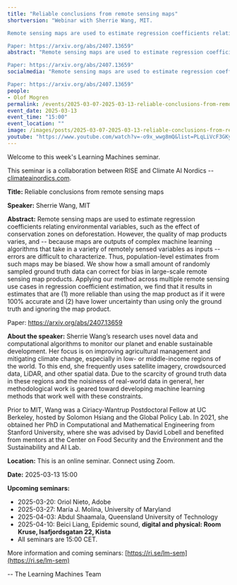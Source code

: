 ```yaml
---
title: "Reliable conclusions from remote sensing maps"
shortversion: "Webinar with Sherrie Wang, MIT. 

Remote sensing maps are used to estimate regression coefficients relating environmental variables, such as the effect of conservation zones on deforestation. However, the quality of map products varies, and -- because maps are outputs of complex machine learning algorithms that take in a variety of remotely sensed variables as inputs -- errors are difficult to characterize. Thus, population-level estimates from such maps may be biased. We show how a small amount of randomly sampled ground truth data can correct for bias in large-scale remote sensing map products. Applying our method across multiple remote sensing use cases in regression coefficient estimation, we find that it results in estimates that are (1) more reliable than using the map product as if it were 100% accurate and (2) have lower uncertainty than using only the ground truth and ignoring the map product.

Paper: https://arxiv.org/abs/2407.13659"
abstract: "Remote sensing maps are used to estimate regression coefficients relating environmental variables, such as the effect of conservation zones on deforestation. However, the quality of map products varies, and -- because maps are outputs of complex machine learning algorithms that take in a variety of remotely sensed variables as inputs -- errors are difficult to characterize. Thus, population-level estimates from such maps may be biased. We show how a small amount of randomly sampled ground truth data can correct for bias in large-scale remote sensing map products. Applying our method across multiple remote sensing use cases in regression coefficient estimation, we find that it results in estimates that are (1) more reliable than using the map product as if it were 100% accurate and (2) have lower uncertainty than using only the ground truth and ignoring the map product.

Paper: https://arxiv.org/abs/2407.13659"
socialmedia: "Remote sensing maps are used to estimate regression coefficients relating environmental variables, such as the effect of conservation zones on deforestation. However, the quality of map products varies, and -- because maps are outputs of complex machine learning algorithms that take in a variety of remotely sensed variables as inputs -- errors are difficult to characterize. Thus, population-level estimates from such maps may be biased. We show how a small amount of randomly sampled ground truth data can correct for bias in large-scale remote sensing map products. Applying our method across multiple remote sensing use cases in regression coefficient estimation, we find that it results in estimates that are (1) more reliable than using the map product as if it were 100% accurate and (2) have lower uncertainty than using only the ground truth and ignoring the map product.

Paper: https://arxiv.org/abs/2407.13659"
people:
- Olof Mogren
permalink: /events/2025-03-07-2025-03-13-reliable-conclusions-from-remote-sensing-maps
event_date: 2025-03-13
event_time: "15:00"
event_location: ""
image: /images/posts/2025-03-07-2025-03-13-reliable-conclusions-from-remote-sensing-maps.jpg
youtube: "https://www.youtube.com/watch?v=-o9x_wwg8mQ&list=PLqLiVcF3GKy0-jZFGg-VqLzh51LqCfduN&index=1"
--- 
```

Welcome to this week's Learning Machines seminar.

This seminar is a collaboration between RISE and Climate AI Nordics -- [climateainordics.com](https://climateainordics.com/).

**Title:** Reliable conclusions from remote sensing maps

**Speaker:** Sherrie Wang, MIT

**Abstract:** Remote sensing maps are used to estimate regression coefficients relating environmental variables, such as the effect of conservation zones on deforestation. However, the quality of map products varies, and -- because maps are outputs of complex machine learning algorithms that take in a variety of remotely sensed variables as inputs -- errors are difficult to characterize. Thus, population-level estimates from such maps may be biased. We show how a small amount of randomly sampled ground truth data can correct for bias in large-scale remote sensing map products. Applying our method across multiple remote sensing use cases in regression coefficient estimation, we find that it results in estimates that are (1) more reliable than using the map product as if it were 100% accurate and (2) have lower uncertainty than using only the ground truth and ignoring the map product.

Paper: https://arxiv.org/abs/2407.13659

**About the speaker:** Sherrie Wang’s research uses novel data and computational algorithms to monitor our planet and enable sustainable development. Her focus is on improving agricultural management and mitigating climate change, especially in low- or middle-income regions of the world. To this end, she frequently uses satellite imagery, crowdsourced data, LiDAR, and other spatial data. Due to the scarcity of ground truth data in these regions and the noisiness of real-world data in general, her methodological work is geared toward developing machine learning methods that work well with these constraints.

Prior to MIT, Wang was a Ciriacy-Wantrup Postdoctoral Fellow at UC Berkeley, hosted by Solomon Hsiang and the Global Policy Lab. In 2021, she obtained her PhD in Computational and Mathematical Engineering from Stanford University, where she was advised by David Lobell and benefited from mentors at the Center on Food Security and the Environment and the Sustainability and AI Lab.

**Location:** This is an online seminar. Connect using Zoom.

**Date:** 2025-03-13 15:00



**Upcoming seminars:**

* 2025-03-20: Oriol Nieto, Adobe
* 2025-03-27: María J. Molina, University of Maryland
* 2025-04-03: Abdul Shaamala, Queensland University of Technology
* 2025-04-10: Beici Liang, Epidemic sound, **digital and physical: Room Kruse, Isafjordsgatan 22, Kista**
* All seminars are 15:00 CET.

More information and coming seminars: [https://ri.se/lm-sem](https://ri.se/lm-sem)

-- The Learning Machines Team

